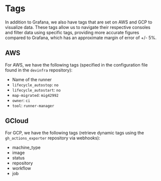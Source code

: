 # Tags

In addition to Grafana, we also have tags that are set on AWS and GCP to
visualize data. These tags allow us to navigate their respective consoles
and filter data using specific tags, providing more accurate figures
compared to Grafana, which has an approximate margin of error of +/- 5%.

## AWS

For AWS, we have the following tags (specified in the configuration file
found in the `devinfra` repository):

- Name of the runner
- `lifecycle_autostop`: `no`
- `lifecycle_autostart`: `no`
- `map-migrated`: `mig42992`
- `owner`: `ci`
- `tool`: `runner-manager`

## GCloud

For GCP, we have the following tags (retrieve dynamic tags using the
`gh_actions_exporter` repository via webhooks):

- machine_type
- image
- status
- repository
- workflow
- job
